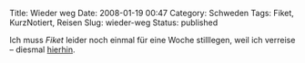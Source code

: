 Title: Wieder weg
Date: 2008-01-19 00:47
Category: Schweden
Tags: Fiket, KurzNotiert, Reisen
Slug: wieder-weg
Status: published

Ich muss *Fiket* leider noch einmal für eine Woche stilllegen, weil ich
verreise – diesmal
[hierhin](http://maps.google.com/?ie=UTF8&ll=28.487496,-16.314241&spn=0.003069,0.005144&t=h&z=18&om=0).

